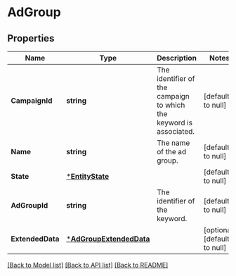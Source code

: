 # AdGroup

## Properties
Name | Type | Description | Notes
------------ | ------------- | ------------- | -------------
**CampaignId** | **string** | The identifier of the campaign to which the keyword is associated. | [default to null]
**Name** | **string** | The name of the ad group. | [default to null]
**State** | [***EntityState**](EntityState.md) |  | [default to null]
**AdGroupId** | **string** | The identifier of the keyword. | [default to null]
**ExtendedData** | [***AdGroupExtendedData**](AdGroupExtendedData.md) |  | [optional] [default to null]

[[Back to Model list]](../README.md#documentation-for-models) [[Back to API list]](../README.md#documentation-for-api-endpoints) [[Back to README]](../README.md)

